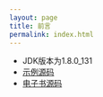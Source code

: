 ```yaml
---
layout: page
title: 前言
permalink: index.html
---
```


- JDK版本为1.8.0_131   
- [示例源码](https://github.com/PasseRR/Java-Example)   
- [电子书源码](https://github.com/PasseRR/Java-Example/tree/gh-pages)   

